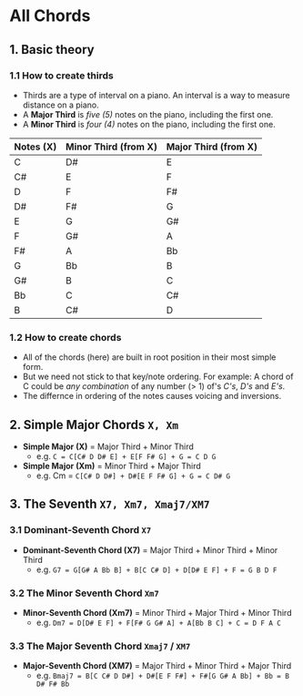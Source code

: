 # All Chords

## 1. Basic theory

### 1.1 How to create thirds

- Thirds are a type of interval on a piano. An interval is a way to measure distance on a piano.
- A **Major Third** is _five (5)_ notes on the piano, including the first one.
- A **Minor Third** is _four (4)_ notes on the piano, including the first one.

| Notes (X) | Minor Third (from X) | Major Third (from X) |
| --------- | -------------------- | -------------------- |
| C         | D#                   | E                    |
| C#        | E                    | F                    |
| D         | F                    | F#                   |
| D#        | F#                   | G                    |
| E         | G                    | G#                   |
| F         | G#                   | A                    |
| F#        | A                    | Bb                   |
| G         | Bb                   | B                    |
| G#        | B                    | C                    |
| Bb        | C                    | C#                   |
| B         | C#                   | D                    |

### 1.2 How to create chords

- All of the chords (here) are built in root position in their most simple form.
- But we need not stick to that key/note ordering. For example: A chord of C could be _any combination_ of any number (> 1) of's _C's_, _D's_ and _E's_.
- The differnce in ordering of the notes causes voicing and inversions.

## 2. Simple Major Chords `X, Xm`

- **Simple Major (X)** = Major Third + Minor Third
  - e.g. `C = C[C# D D# E] + E[F F# G] + G = C D G`
- **Simple Major (Xm)** = Minor Third + Major Third
  - e.g. Cm = `C[C# D D#] + D#[E F F# G] + G = C D# G`
  
## 3. The Seventh `X7, Xm7, Xmaj7/XM7`

### 3.1 Dominant-Seventh Chord `X7`

- **Dominant-Seventh Chord (X7)** = Major Third + Minor Third + Minor Third
  - e.g. `G7 = G[G# A Bb B] + B[C C# D] + D[D# E F] + F = G B D F`

### 3.2 The Minor Seventh Chord `Xm7`

- **Minor-Seventh Chord (Xm7)** = Minor Third + Major Third + Minor Third
  - e.g. `Dm7 = D[D# E F] + F[F# G G# A] + A[Bb B C] + C = D F A C`

### 3.3 The Major Seventh Chord `Xmaj7` / `XM7`

- **Major-Seventh Chord (XM7)** = Major Third + Minor Third + Major Third
  - e.g. `Bmaj7 = B[C C# D D#] + D#[E F F#] + F#[G G# A Bb] + Bb = B D# F# Bb`
